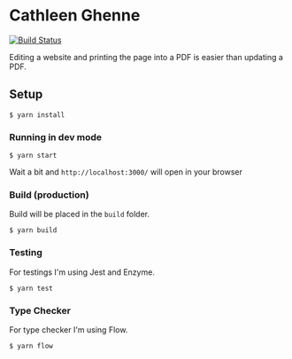 # Cathleen Ghenne

[![Build Status](https://travis-ci.org/cghenne/cghenne.github.io.svg?branch=development)](https://travis-ci.org/cghenne/cghenne.github.io)

Editing a website and printing the page into a PDF is easier than updating a PDF.


## Setup

```
$ yarn install
```

### Running in dev mode

```
$ yarn start
```

Wait a bit and `http://localhost:3000/` will open in your browser


### Build (production)

Build will be placed in the `build` folder.

```
$ yarn build
```


### Testing

For testings I'm using Jest and Enzyme.

```
$ yarn test
```


### Type Checker

For type checker I'm using Flow.

```
$ yarn flow
```
